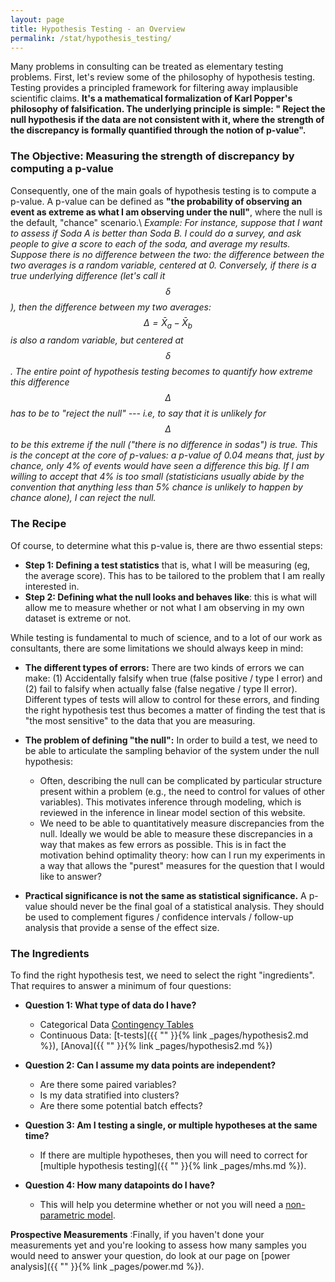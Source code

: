 ```yaml
---
layout: page
title: Hypothesis Testing - an Overview
permalink: /stat/hypothesis_testing/
---
```


Many problems in consulting can be treated as elementary testing problems.
First, let's review some of the philosophy of hypothesis testing. Testing provides a principled framework for filtering away implausible scientific claims.
 __It's a mathematical formalization of Karl Popper's philosophy of falsification. The underlying principle is simple: " Reject the null hypothesis if the data are not consistent with it, where
the strength of the discrepancy is formally quantified through the notion of p-value".__


### The Objective: Measuring the strength of discrepancy by computing a p-value

Consequently, one of the main goals of hypothesis testing is to compute a p-value. A p-value can be defined as __"the probability of observing an event as extreme as what I am observing under the null"__, where the null is the default, "chance" scenario.\\
*Example: For instance, suppose that I want to assess if Soda A is better than Soda B. I could do a survey, and ask people to give a score to each of the soda, and average my results. Suppose there is no difference between the two: the difference between the two averages is a random variable, centered at 0. Conversely, if there is a true underlying difference (let's call it $$ \delta $$),  then  the difference between my two averages: $$ \Delta = \bar{X}_a -\bar{X}_b $$  is also a random variable, but centered at $$ \delta $$. The entire point of hypothesis testing becomes to quantify how extreme this difference $$ \Delta $$ has to be to "reject the null" --- i.e, to say that it is unlikely for $$ \Delta $$ to be this extreme if the null ("there is no difference in sodas") is true. This is the concept at the core of  p-values: a p-value of 0.04 means that, just by chance, only 4% of events would have seen a difference this big. If I am willing to accept that 4% is too small (statisticians usually abide by the convention that anything less than 5% chance is unlikely to happen by chance alone), I can reject the null.* 

### The Recipe

Of course, to determine what this p-value is, there are thwo essential steps:
+ __Step 1: Defining a test statistics__ that is, what I will be measuring (eg, the average score). This has to be tailored to the problem that I am really interested in.
+ __Step 2: Defining what the null looks and behaves like__: this is what will allow me to measure whether or not what I am observing in my own dataset is extreme or not.

While testing is fundamental to much of science, and to a lot of our work as
consultants, there are some limitations we should always keep in mind:
+ __The different types of errors:__  There are two kinds of errors we can make: (1) Accidentally falsify when
true (false positive / type I error) and (2) fail to falsify when actually false
(false negative / type II error). Different types of tests will allow to control for these errors, and finding the right hypothesis test thus becomes a matter of finding the test that is "the most sensitive" to the data that you are measuring.

+ __The problem of defining "the null":__ In order to build a test, we need to be able to articulate the sampling behavior of the system
under the null hypothesis:
   + Often, describing the null can be complicated by particular structure
present within a problem (e.g., the need to control for values of other
variables). This motivates inference through modeling, which is reviewed
in the inference in linear model section of this website.
   +  We need to be able to quantitatively measure discrepancies from the null.
Ideally we would be able to measure these discrepancies in a way that
makes as few errors as possible. This is in fact the motivation behind optimality
theory: how can I run my experiments in a way that allows the "purest" measures for the question that I would like to answer?
+ __Practical significance is not the same as statistical significance.__ A p-value
should never be the final goal of a statistical analysis. They should be
used to complement figures / confidence intervals / follow-up analysis
that provide a sense of the effect size.






### The Ingredients


To find the right hypothesis test, we need to select the right "ingredients". That requires to answer a minimum of four questions:


+ __Question 1: What type of data do I have?__
    + Categorical Data [Contingency Tables]()
    + Continuous Data: [t-tests]({{ "" }}{% link _pages/hypothesis2.md %}), [Anova]({{ "" }}{% link _pages/hypothesis2.md %})


+ __Question 2:  Can I assume my data points are independent?__
  + Are there some paired variables?
  + Is my data stratified into clusters?
  + Are there some potential batch effects? 

+ __Question 3:  Am I testing a single, or multiple hypotheses at the same time?__
  + If there are multiple hypotheses, then you will need to correct for [multiple hypothesis testing]({{ "" }}{% link _pages/mhs.md %}).

+ __Question 4:  How many datapoints do I have?__
  + This will help you determine whether or not you will need a [non-parametric model]().

__Prospective Measurements__ :Finally, if you haven't done your measurements yet and you're looking to assess how many samples you would need to answer your question, do look at our page on  [power analysis]({{ "" }}{% link _pages/power.md %}).

